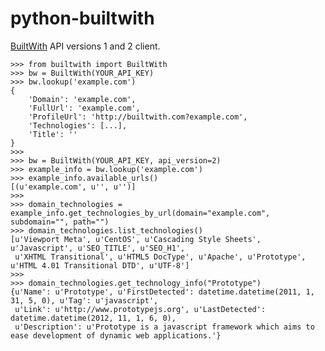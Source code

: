 python-builtwith
================

[BuiltWith][] API versions 1 and 2 client.

    >>> from builtwith import BuiltWith
    >>> bw = BuiltWith(YOUR_API_KEY)
    >>> bw.lookup('example.com')
    {
        'Domain': 'example.com',
        'FullUrl': 'example.com',
        'ProfileUrl': 'http://builtwith.com?example.com',
        'Technologies': [...],
        'Title': ''
    }
    >>>
    >>> bw = BuiltWith(YOUR_API_KEY, api_version=2)
    >>> example_info = bw.lookup('example.com')
    >>> example_info.available_urls()
    [(u'example.com', u'', u'')]
    >>>
    >>> domain_technologies = example_info.get_technologies_by_url(domain="example.com", subdomain="", path="")
    >>> domain_technologies.list_technologies()
    [u'Viewport Meta', u'CentOS', u'Cascading Style Sheets', u'Javascript', u'SEO_TITLE', u'SEO_H1',
     u'XHTML Transitional', u'HTML5 DocType', u'Apache', u'Prototype', u'HTML 4.01 Transitional DTD', u'UTF-8']
    >>>
    >>> domain_technologies.get_technology_info("Prototype")
    {u'Name': u'Prototype', u'FirstDetected': datetime.datetime(2011, 1, 31, 5, 0), u'Tag': u'javascript',
     u'Link': u'http://www.prototypejs.org', u'LastDetected': datetime.datetime(2012, 11, 1, 6, 0),
     u'Description': u'Prototype is a javascript framework which aims to ease development of dynamic web applications.'}
    
[BuiltWith]: http://api.builtwith.com/
